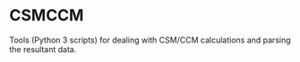# CSMCCM
Tools (Python 3 scripts) for dealing with CSM/CCM calculations and parsing the resultant data.
